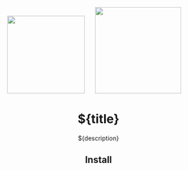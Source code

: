 <div align="center">
  <!-- replace with accurate logo e.g from https://worldvectorlogo.com/ -->
  <img width="180" height="180" src="https://cdn.worldvectorlogo.com/logos/javascript.svg">
  <a href="https://webpack.js.org/">
    <img width="200" height="200" vspace="" hspace="20" src="https://webpack.js.org/assets/icon-square-big.svg">
  </a>
  <h1>${title}</h1>
  <p>${description}</p>
</div>

<h2 align="center">Install</h2>
